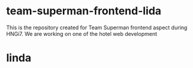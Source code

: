 # team-superman-frontend-lida
This is the repository created for Team Superman frontend aspect during HNGi7. We are working on one of the hotel web development 
# linda
